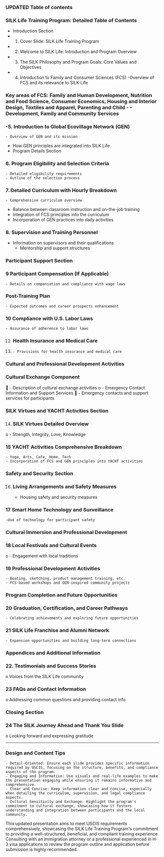 
### UPDATED Table of contents 
### SILK Life Training Program: Detailed Table of Contents
- Introduction Section
- 1.	Cover Slide: SILK Life Training Program
- 2.	Welcome to SILK Life: Introduction and Program Overview
- 3.	The SILK Philosophy and Program Goals: Core Values and Objectives
- 4.	Introduction to Family and Consumer Sciences (FCS)
	-Overview of FCS and its relevance to SILK Life
### Key areas  of FCS: Family and Human Development, Nutrition and Food Science, Consumer Economics, Housing and Interior Design, Textiles and Apparel, Parenting and Child - -Development, Family and Community Services
### -5.	Introduction to Global Ecovillage Network (GEN)
	- Overview of GEN and its mission
- How GEN principles are integrated into SILK Life
- Program Details Section
### 6.	Program Eligibility and Selection Criteria
	- Detailed eligibility requirements
	- Outline of the selection process
### 7.	Detailed Curriculum with Hourly Breakdown
	- Comprehensive curriculum overview
 - Balance between classroom instruction and on-the-job training
- 	Integration of FCS principles into the curriculum
-  Incorporation of GEN practices into daily activities
### 8.	Supervision and Training Personnel
- Information on supervisors and their qualifications
	- Mentorship and support structures
### Participant Support Section
### 9  Participant Compensation (If Applicable)
	- Details on compensation and compliance with wage laws
### Post-Training Plan
	- Expected outcomes and career prospects enhancement
### 10 Compliance with U.S. Labor Laws
	- Assurance of adherence to labor laws
12.	### Health Insurance and Medical Care
13.		- Provisions for health insurance and medical care
### Cultural and Professional Development Activities
###  Cultural Exchange Component
	- Description of cultural exchange activities
o	- Emergency Contact Information and Support Services
	- Emergency contacts and support services for participants
### SILK Virtues and YACHT Activities Section
14.	### SILK Virtues Detailed Overview
o	- Strength, Integrity, Love, Knowledge
### 15 YACHT Activities Comprehensive Breakdown
	- Yoga, Arts, Cafe, Home, Tech
	- Incorporation of FCS and GEN principles into YACHT activities
### Safety and Security Section
16.	### Living Arrangements and Safety Measures
	- Housing safety and security measures
### 17 Smart Home Technology and Surveillance
	-Use of technology for participant safety
### Cultural Immersion and Professional Development
### 18 Local Festivals and Cultural Events
o	- Engagement with local traditions
### 19 Professional Development Activities
	- Boating, sketching, product management training, etc.
	- FCS-based workshops and GEN-inspired community projects
### Program Completion and Future Opportunities
### 20 Graduation, Certification, and Career Pathways
	- Celebrating achievements and exploring future opportunities
### 21 SILK Life Franchise and Alumni Network
	- Expansion opportunities and building long-term connections
### Appendices and Additional Information
### 22.	Testimonials and Success Stories
o	Voices from the SILK Life community
### 23 FAQs and Contact Information
o	Addressing common questions and providing contact info
### Closing Section
### 24 The SILK Journey Ahead and Thank You Slide
o	Looking forward and expressing gratitude
________________________________________
### Design and Content Tips
	- Detail-Oriented: Ensure each slide provides specific information required by USCIS, focusing on the structure, benefits, and compliance aspects of the program.
	- Engaging and Informative: Use visuals and real-life examples to make the presentation engaging while ensuring it remains informative and comprehensive.
	- Clear and Concise: Keep information clear and concise, especially when detailing the curriculum, supervision, and legal compliance aspects.
	- Cultural Sensitivity and Exchange: Highlight the program's commitment to cultural exchange, showcasing how it fosters understanding and integration between participants and the local community.
This updated presentation aims to meet USCIS requirements comprehensively, showcasing the SILK Life Training Program's commitment to providing a well-structured, beneficial, and compliant training experience. Consulting with an immigration attorney or a professional experienced in H-3 visa applications to review the program outline and application before submission is highly recommended.


